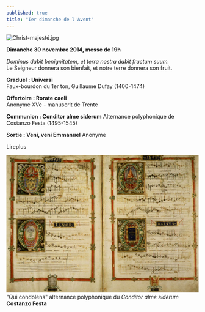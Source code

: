 ```yaml
---
published: true
title: "Ier dimanche de l'Avent"
---
```


![Christ-majesté.jpg](/images/Christ-majesté.jpg)


**Dimanche 30 novembre 2014, messe de 19h**

*Dominus dabit benignitatem, et terra nostra dabit fructum suum.*  
Le Seigneur donnera son bienfait, et notre terre donnera son fruit.

**Graduel : Universi**  
Faux-bourdon du 1er ton, Guillaume Dufay (1400-1474)

**Offertoire : Rorate caeli**  
Anonyme XVe - manuscrit de Trente

**Communion : Conditor alme siderum**
Alternance polyphonique de Costanzo Festa (1495-1545)

**Sortie : Veni, veni Emmanuel**
Anonyme

Lireplus

![Conditor-Festa.jpg](/images/Conditor-Festa.jpg)
"Qui condolens" alternance polyphonique du *Conditor alme siderum*  
**Costanzo Festa**